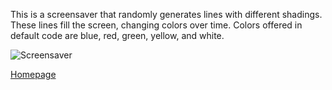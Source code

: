 This is a screensaver that randomly generates lines with different shadings. These lines fill the screen, changing colors over time. Colors offered in default code are blue, red, green, yellow, and white.

![Screensaver](https://Cosmaniac.github.io/Portfolio_2017-2018/Screensaver/Screensaver.png)

[Homepage](https://cosmaniac.github.io/Portfolio_2017-2018/)
